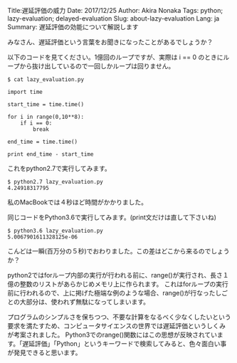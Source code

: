 Title:遅延評価の威力
Date: 2017/12/25
Author: Akira Nonaka
Tags: python; lazy-evaluation; delayed-evaluation
Slug: about-lazy-evaluation
Lang: ja
Summary: 遅延評価の効能について解説します

みなさん、遅延評価という言葉をお聞きになったことがあるでしょうか？

以下のコードを見てください。1億回のループですが、実際は i == 0 のときにループから抜け出しているので一回しかループは回りません。

```
$ cat lazy_evaluation.py

import time

start_time = time.time()

for i in range(0,10**8):
    if i == 0:
        break

end_time = time.time()

print end_time - start_time
```

これをpython2.7で実行してみます。

```
$ python2.7 lazy_evaluation.py
4.24918317795

```
私のMacBookでは４秒ほど時間がかかりました。

同じコードをPython3.6で実行してみます。(print文だけは直して下さいね)

```
$ python3.6 lazy_evaluation.py
5.0067901611328125e-06
```

こんどは一瞬(百万分の５秒)でおわりました。この差はどこから来るのでしょうか？

python2ではforループ内部の実行が行われる前に、range()が実行され、長さ１億の整数のリストがあらかじめメモリ上に作られます。
これはforループの実行前に行われるので、上に掲げた極端な例のような場合、range()が行なったしごとの大部分は、使われず無駄になってしまいます。

プログラムのシンプルさを保ちつつ、不要な計算をなるべく少なくしたいという要求を満たすため、コンピュータサイエンスの世界では遅延評価というしくみが考案されました。
Python3でのrange()関数にはこの思想が反映されています。「遅延評価」「Python」というキーワードで検索してみると、色々面白い事が発見できると思います。
